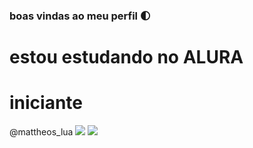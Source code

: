 ### boas vindas ao meu perfil 🌓
# estou estudando no ALURA
# iniciante
@mattheos_lua
![](https://tenor.com/pt-BR/view/chaves-birthday-jooj-gif-27095002.gif)
![](https://tenor.com/pt-BR/view/nerd-gif-26382103.gif)
